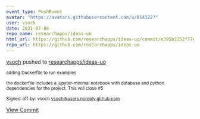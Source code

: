 ```yaml
---
event_type: PushEvent
avatar: "https://avatars.githubusercontent.com/u/814322?"
user: vsoch
date: 2021-07-08
repo_name: researchapps/ideas-uo
html_url: https://github.com/researchapps/ideas-uo/commit/e395b3252f77e637dc7ad031e420b9087ac1f8c8
repo_url: https://github.com/researchapps/ideas-uo
---
```


<a href='https://github.com/vsoch' target='_blank'>vsoch</a> pushed to <a href='https://github.com/researchapps/ideas-uo' target='_blank'>researchapps/ideas-uo</a>

<small>adding Dockerfile to run examples

the dockerfile includes a jupyter-minimal notebook with
database and python dependencies for the project. This will
close #5

Signed-off-by: vsoch <vsoch@users.noreply.github.com></small>

<a href='https://github.com/researchapps/ideas-uo/commit/e395b3252f77e637dc7ad031e420b9087ac1f8c8' target='_blank'>View Commit</a>